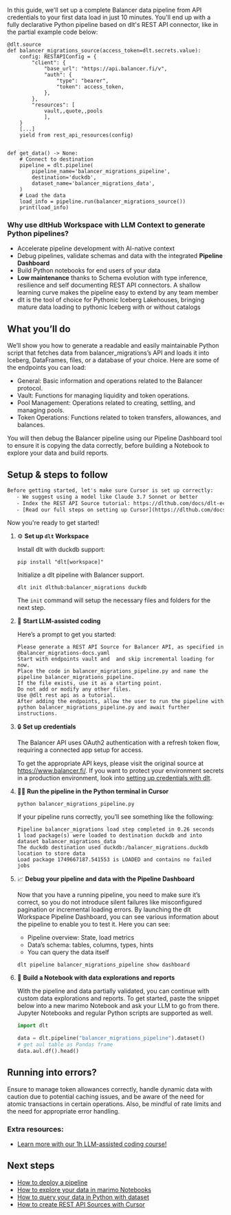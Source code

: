 In this guide, we'll set up a complete Balancer data pipeline from API credentials to your first data load in just 10 minutes. You'll end up with a fully declarative Python pipeline based on dlt's REST API connector, like in the partial example code below:

```python-outcome
@dlt.source
def balancer_migrations_source(access_token=dlt.secrets.value):
    config: RESTAPIConfig = {
        "client": {
            "base_url": "https://api.balancer.fi/v",
            "auth": {
                "type": "bearer",
                "token": access_token,
            },
        },
        "resources": [
            vault,,quote,,pools
            ],
    }
    [...]
    yield from rest_api_resources(config)


def get_data() -> None:
    # Connect to destination
    pipeline = dlt.pipeline(
        pipeline_name='balancer_migrations_pipeline',
        destination='duckdb',
        dataset_name='balancer_migrations_data', 
    )
    # Load the data
    load_info = pipeline.run(balancer_migrations_source())
    print(load_info) 
```

### Why use dltHub Workspace with LLM Context to generate Python pipelines?

- Accelerate pipeline development with AI-native context
- Debug pipelines, validate schemas and data with the integrated **Pipeline Dashboard**
- Build Python notebooks for end users of your data
- **Low maintenance** thanks to Schema evolution with type inference, resilience and self documenting REST API connectors. A shallow learning curve makes the pipeline easy to extend by any team member
- dlt is the tool of choice for Pythonic Iceberg Lakehouses, bringing mature data loading to pythonic Iceberg with or without catalogs

## What you’ll do

We’ll show you how to generate a readable and easily maintainable Python script that fetches data from balancer_migrations’s API and loads it into Iceberg, DataFrames, files, or a database of your choice. Here are some of the endpoints you can load:

- General: Basic information and operations related to the Balancer protocol.
- Vault: Functions for managing liquidity and token operations.
- Pool Management: Operations related to creating, settling, and managing pools.
- Token Operations: Functions related to token transfers, allowances, and balances.

You will then debug the Balancer pipeline using our Pipeline Dashboard tool to ensure it is copying the data correctly, before building a Notebook to explore your data and build reports.

## Setup & steps to follow

```default
Before getting started, let's make sure Cursor is set up correctly:
   - We suggest using a model like Claude 3.7 Sonnet or better
   - Index the REST API Source tutorial: https://dlthub.com/docs/dlt-ecosystem/verified-sources/rest_api/ and add it to context as **@dlt rest api**
   - [Read our full steps on setting up Cursor](https://dlthub.com/docs/dlt-ecosystem/llm-tooling/cursor-restapi#23-configuring-cursor-with-documentation)
```

Now you're ready to get started!

1. ⚙️ **Set up `dlt` Workspace**
    
    Install dlt with duckdb support:
    ```shell
    pip install "dlt[workspace]"
    ```

    Initialize a dlt pipeline with Balancer support.
    ```shell
    dlt init dlthub:balancer_migrations duckdb
    ```

    The `init` command will setup the necessary files and folders for the next step.
    
2. 🤠 **Start LLM-assisted coding**
    
    Here’s a prompt to get you started:
    
    ```prompt
    Please generate a REST API Source for Balancer API, as specified in @balancer_migrations-docs.yaml 
    Start with endpoints vault and  and skip incremental loading for now. 
    Place the code in balancer_migrations_pipeline.py and name the pipeline balancer_migrations_pipeline. 
    If the file exists, use it as a starting point. 
    Do not add or modify any other files. 
    Use @dlt rest api as a tutorial. 
    After adding the endpoints, allow the user to run the pipeline with python balancer_migrations_pipeline.py and await further instructions.
    ```

    
3. 🔒 **Set up credentials** 
    
    The Balancer API uses OAuth2 authentication with a refresh token flow, requiring a connected app setup for access.
    
    To get the appropriate API keys, please visit the original source at https://www.balancer.fi/.
    If you want to protect your environment secrets in a production environment, look into [setting up credentials with dlt](https://dlthub.com/docs/walkthroughs/add_credentials).
    
4. 🏃‍♀️ **Run the pipeline in the Python terminal in Cursor**
    
    ```shell
    python balancer_migrations_pipeline.py
    ```
    
    If your pipeline runs correctly, you’ll see something like the following:
    
    ```shell
    Pipeline balancer_migrations load step completed in 0.26 seconds
    1 load package(s) were loaded to destination duckdb and into dataset balancer_migrations_data
    The duckdb destination used duckdb:/balancer_migrations.duckdb location to store data
    Load package 1749667187.541553 is LOADED and contains no failed jobs
    ```
    
5. 📈 **Debug your pipeline and data with the Pipeline Dashboard**

    Now that you have a running pipeline, you need to make sure it’s correct, so you do not introduce silent failures like misconfigured pagination or incremental loading errors. By launching the dlt Workspace Pipeline Dashboard, you can see various information about the pipeline to enable you to test it. Here you can see:
    - Pipeline overview: State, load metrics
    - Data’s schema: tables, columns, types, hints
    - You can query the data itself
    
    ```shell
    dlt pipeline balancer_migrations_pipeline show dashboard
    ```
    
6. 🐍 **Build a Notebook with data explorations and reports**

    With the pipeline and data partially validated, you can continue with custom data explorations and reports. To get started, paste the snippet below into a new marimo Notebook and ask your LLM to go from there. Jupyter Notebooks and regular Python scripts are supported as well.

    
    ```python
    import dlt

   data = dlt.pipeline("balancer_migrations_pipeline").dataset()
   # get aul table as Pandas frame
   data.aul.df().head()
    ```

## Running into errors?

Ensure to manage token allowances correctly, handle dynamic data with caution due to potential caching issues, and be aware of the need for atomic transactions in certain operations. Also, be mindful of rate limits and the need for appropriate error handling.

### Extra resources:

- [Learn more with our 1h LLM-assisted coding course!](https://www.youtube.com/watch?v=GGid70rnJuM)

## Next steps

- [How to deploy a pipeline](https://dlthub.com/docs/walkthroughs/deploy-a-pipeline)
- [How to explore your data in marimo Notebooks](https://dlthub.com/docs/general-usage/dataset-access/marimo)
- [How to query your data in Python with dataset](https://dlthub.com/docs/general-usage/dataset-access/dataset)
- [How to create REST API Sources with Cursor](https://dlthub.com/docs/dlt-ecosystem/llm-tooling/cursor-restapi)
